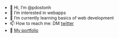 - 👋 Hi, I’m @pdostonh
- 👀 I’m interested in webapps
- 🌱 I’m currently learning basics of web development
- 📫 How to reach me: DM <a href="https://twitter.com/w3_coding"> twitter</a>
- 📒 <a href="https://pdostonh.github.io/cv" target="_blank"> My portfolio </a>

<!---
pdostonh/pdostonh is a ✨ special ✨ repository because its `README.md` (this file) appears on your GitHub profile.
You can click the Preview link to take a look at your changes.
--->
